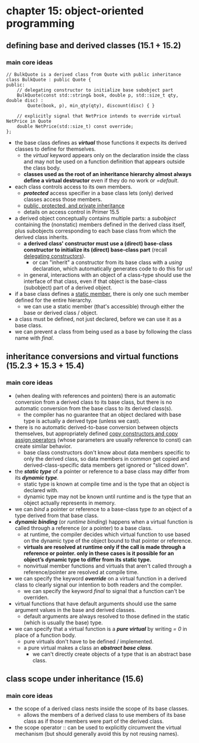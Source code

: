 # chapter 15: object-oriented programming

## defining base and derived classes (15.1 + 15.2)

### main core ideas 

~~~
// BulkQuote is a derived class from Quote with public inheritance
class BulkQuote : public Quote { 
public:
	// delegating constructor to initialize base subobject part
	BulkQuote(const std::string& book, double p, std::size_t qty, double disc) :
		Quote(book, p), min_qty(qty), discount(disc) { }

	// explicitly signal that NetPrice intends to override virtual NetPrice in Quote
	double NetPrice(std::size_t) const override;
};
~~~

- the base class defines as ***virtual*** those functions it expects its derived classes to define for themselves.
	- the *virtual* keyword appears only on the declaration inside the class and may not be used on a function definition that appears outside the class body.
	- **classes used as the root of an inheritance hierarchy almost always define a virtual destructor** even if they do no work or *=default*.
- each class controls access to its own members.
	- ***protected*** access specifier in a base class lets (only) derived classes access those members.
	- [public, protected, and private inheritance](https://stackoverflow.com/questions/860339/difference-between-private-public-and-protected-inheritance)
	- details on access control in Primer 15.5
- a derived object conceptually contains multiple parts: a *subobject* containing the (nonstatic) members defined in the derived class itself, plus subobjects corresponding to each base class from which the derived class inherits.
	- **a derived class' constructor must use a (direct) base-class constructor to initialize its (direct) base-class part** (recall [delegating constructors](https://github.com/tedklin/pseudoblog/blob/master/cpp_notebook/primer/ch-07.md#constructors)).
		- or can "inherit" a constructor from its base class with a *using* declaration, which automatically generates code to do this for us!
	- in general, interactions with an object of a class-type should use the interface of that class, even if that object is the base-class (subobject) part of a derived object.
- if a base class defines a [static member](https://github.com/tedklin/pseudoblog/blob/master/cpp_notebook/primer/ch-07.md#static-class-members), there is only one such member defined for the entire hierarchy.
	- we can use a static member (that's accessible) through either the base or derived class / object.
- a class must be defined, not just declared, before we can use it as a base class.
- we can prevent a class from being used as a base by following the class name with *final*.


## inheritance conversions and virtual functions (15.2.3 + 15.3 + 15.4)

### main core ideas
- (when dealing with references and pointers) there is an automatic conversion from a derived class to its base class, but there is no automatic conversion from the base class to its derived class(s).
	- the compiler has no guarantee that an object declared with base type is actually a derived type (unless we cast).
- there is no automatic derived-to-base conversion between objects themselves, but appropriately defined [copy constructors and copy assign operators](https://github.com/tedklin/pseudoblog/blob/master/cpp_notebook/primer/ch-13.md) (whose parameters are usually reference to const) can create similar behavior. 
	- base class constructors don't know about data members specific to only the derived class, so data members in common get copied and derived-class-specific data members get ignored or "sliced down".
- the ***static type*** of a pointer or reference to a base class may differ from its ***dynamic type***.
	- static type is known at compile time and is the type that an object is declared with.
	- dynamic type may not be known until runtime and is the type that an object actually represents in memory.
- we can *bind* a pointer or reference to a base-class type *to* an object of a type derived from that base class.
- ***dynamic binding*** (or *runtime binding*) happens when a virtual function is called through a reference (or a pointer) to a base class.
	- at runtime, the compiler decides which virtual function to use based on the dynamic type of the object bound to that pointer or reference.
	- **virtuals are resolved at runtime only if the call is made through a reference or pointer. only in these cases is it possible for an object’s dynamic type to differ from its static type.**
	- nonvirtual member functions and virtuals that aren't called through a reference/pointer are resolved at compile time.
- we can specify the keyword ***override*** on a virtual function in a derived class to clearly signal our intention to both readers and the compiler.
	- we can specify the keyword *final* to signal that a function can't be overriden.
- virtual functions that have default arguments should use the same argument values in the base and derived classes.
	- default arguments are always resolved to those defined in the static (which is usually the base) type.
- we can specify that a virtual function is a ***pure virtual*** by writing *= 0* in place of a function body.
	- pure virtuals don't have to be defined / implemented.
	- a pure virtual makes a class an ***abstract base class***.
		- we can't directly create objects of a type that is an abstract base class.

## class scope under inheritance (15.6)

### main core ideas
- the scope of a derived class nests inside the scope of its base classes.
	- allows the members of a derived class to use members of its base class as if those members were part of the derived class.
- the scope operator :: can be used to explicitly circumvent the virtual mechanism (but should generally avoid this by not reusing names).
